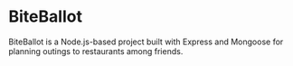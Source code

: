 # BiteBallot
BiteBallot is a Node.js-based project built with Express and Mongoose for planning outings to restaurants among friends.
